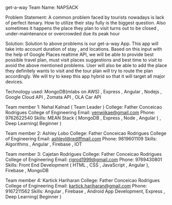 get-a-way
Team Name: NAPSACK

Problem Statement: A common problem faced by tourists nowadays is lack of perfect itenary. How to utilize their stay fully is the biggest question. Also sometimes it happens the place they plan to visit turns out to be closed , under-maintenance or overcrowded due its peak hour

Solution: Solution to above problems is our get-a-way App. This app will take into account duration of stay , and locations. Based on this input with the help of Google Places realtime API, we will be able to provide best possible travel plan, must visit places suggestions and best time to visit to avoid the above mentioned problems. User will also be able to add the place they definitely wants to visit and the tour plan will try to route the plan accordingly. We will try to keep this app hybrid so that it will target all major devices.

Technology used: MongoDB(mlabs on AWS) , Express ,  Angular , Nodejs , Google Cloud API ,  Zomata API ,  OLA Car API

Team member 1: Nehal Kalnad ( Team Leader )
College: Father Conceicao Rodrigues College of Engineering
Email: yenwiikae@gmail.com
Phone: 9762622540
Skills: MEAN Stack ( MongoDB ,  Express , Node , Angular ) , Deep Learning( Beginner )

Team member 2: Ashley Lobo
College: Father Conceicao Rodrigues College of Engineering
Email: ashleyl@rediffmail.com
Phone: 9819601109
Skills: Algorithms , Angular , Firebase , IOT

Team member 3: Cajetan Rodrigues
College: Father Conceicao Rodrigues College of Engineering
Email: rigrod1999@gmail.com
Phone: 9769430801
Skills: Front End Development ( HTML ,  CSS , JavaScript , Angular ), Firebase , MongoDB

Team member 4: Kartick Hariharan
College: Father Conceicao Rodrigues College of Engineering
Email: kartick.hariharan@gmail.com
Phone: 9167211562
Skills: Angular , Firebase , Android App Development, Express , Deep Learning( Beginner )
